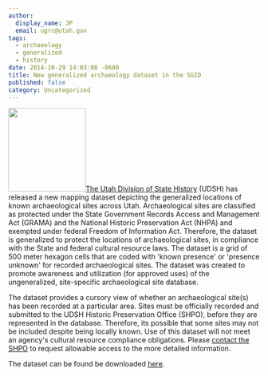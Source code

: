 ```yaml
---
author:
  display_name: JP
  email: ugrc@utah.gov
tags:
  - archaeology
  - generalized
  - history
date: 2014-10-29 14:03:08 -0600
title: New generalized archaeology dataset in the SGID
published: false
category: Uncategorized
---
```


<img src="/images/404.png" alt="" title="ArchGeneralized" width="155" height="167" class="inline-text-left" /><a href="https://heritage.utah.gov/history">The Utah Division of State History</a> (UDSH) has released a new mapping dataset depicting the generalized locations of known archaeological sites across Utah. Archaeological sites are classified as protected under the State Government Records Access and Management Act (GRAMA) and the National Historic Preservation Act (NHPA) and exempted under federal Freedom of Information Act. Therefore, the dataset is generalized to protect the locations of archaeological sites, in compliance with the State and federal cultural resource laws. The dataset is a grid of 500 meter hexagon cells that are coded with 'known presence' or 'presence unknown' for recorded archaeological sites. The dataset was created to promote awareness and utilization (for approved uses) of the ungeneralized, site-specific archaeological site database.

The dataset provides a cursory view of whether an archaeological site(s) has been recorded at a particular area. Sites must be officially recorded and submitted to the UDSH Historic Preservation Office (SHPO), before they are represented in the database. Therefore, its possible that some sites may not be included despite being locally known. Use of this dataset will not meet an agency's cultural resource compliance obligations. Please [contact the SHPO](https://web.archive.org/web/20200426052659/https://history.utah.gov/shpo/) to request allowable access to the more detailed information.

The dataset can be found be downloaded [here](/products/sgid/history).
